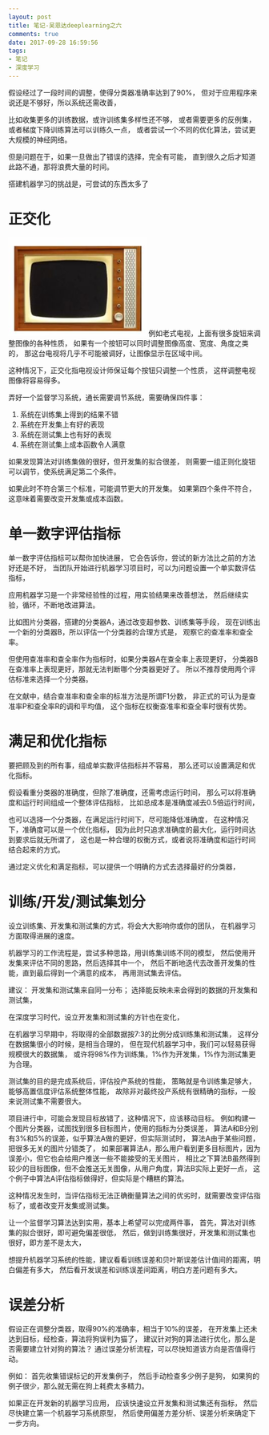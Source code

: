```yaml
---
layout: post
title: 笔记-吴恩达deeplearning之六
comments: true
date: 2017-09-28 16:59:56
tags:
- 笔记
- 深度学习
---
```

假设经过了一段时间的调整，使得分类器准确率达到了90%，
但对于应用程序来说还是不够好，所以系统还需改善，

比如收集更多的训练数据，或许训练集多样性还不够，
或者需要更多的反例集，或者梯度下降训练算法可以训练久一点，
或者尝试一个不同的优化算法，尝试更大规模的神经网络。
<!--more-->
但是问题在于，如果一旦做出了错误的选择，完全有可能，
直到很久之后才知道此路不通，那将浪费大量的时间。

搭建机器学习的挑战是，可尝试的东西太多了

# 正交化
![](/assets/images/170928.JPG)
例如老式电视，上面有很多旋钮来调整图像的各种性质，
如果有一个按钮可以同时调整图像高度、宽度、角度之类的，
那这台电视将几乎不可能被调好，让图像显示在区域中间。

这种情况下，正交化指电视设计师保证每个按钮只调整一个性质，
这样调整电视图像将容易得多。

弄好一个监督学习系统，通长需要调节系统，需要确保四件事：
1. 系统在训练集上得到的结果不错
2. 系统在开发集上有好的表现
3. 系统在测试集上也有好的表现
4. 系统在测试集上成本函数令人满意

如果发现算法对训练集做的很好，但开发集的拟合很差，
则需要一组正则化旋钮可以调节，使系统满足第二个条件。

如果此时不符合第三个标准，可能调节更大的开发集。
如果第四个条件不符合，这意味着需要改变开发集或成本函数。

# 单一数字评估指标

单一数字评估指标可以帮你加快进展，
它会告诉你，尝试的新方法比之前的方法好还是不好，
当团队开始进行机器学习项目时，可以为问题设置一个单实数评估指标，

应用机器学习是一个非常经验性的过程，用实验结果来改善想法，
然后继续实验，循环，不断地改进算法。

比如图片分类器，搭建的分类器A，通过改变超参数、训练集等手段，
现在训练出一个新的分类器B，所以评估一个分类器的合理方式是，
观察它的查准率和查全率。

但使用查准率和查全率作为指标时，如果分类器A在查全率上表现更好，
分类器B在查准率上表现更好，那就无法判断哪个分类器更好了。
所以不推荐使用两个评估标准来选择一个分类器。

在文献中，结合查准率和查全率的标准方法是所谓F1分数，
非正式的可认为是查准率P和查全率R的调和平均值，
这个指标在权衡查准率和查全率时很有优势。

# 满足和优化指标

要把顾及到的所有事，组成单实数评估指标并不容易，
那么还可以设置满足和优化指标。

假设看重分类器的准确度，但除了准确度，还需考虑运行时间，
那么可以将准确度和运行时间组成一个整体评估指标，
比如总成本是准确度减去0.5倍运行时间，

也可以选择一个分类器，在满足运行时间下，尽可能降低准确度，
在这种情况下，准确度可以是一个优化指标，
因为此时只追求准确度的最大化，运行时间达到要求后就无所谓了，
这也是一种合理的权衡方式，或者说将准确度和运行时间结合起来的方式。

通过定义优化和满足指标，可以提供一个明确的方式去选择最好的分类器，

# 训练/开发/测试集划分

设立训练集、开发集和测试集的方式，将会大大影响你或你的团队，
在机器学习方面取得进展的速度。

机器学习的工作流程是，尝试多种思路，用训练集训练不同的模型，
然后使用开发集来评估不同的思路，然后选择其中一个，
然后不断地迭代去改善开发集的性能，直到最后得到一个满意的成本，
再用测试集去评估。

建议：
开发集和测试集来自同一分布；
选择能反映未来会得到的数据的开发集和测试集，

在深度学习时代，设立开发集和测试集的方针也在变化，

在机器学习早期中，将取得的全部数据按7:3的比例分成训练集和测试集，
这样分在数据集很小的时候，是相当合理的，
但在现代机器学习中，我们可以轻易获得规模很大的数据集，
或许将98%作为训练集，1%作为开发集，1%作为测试集更为合理。

测试集的目的是完成系统后，评估投产系统的性能，
策略就是令训练集足够大，能够高置信度评估系统整体性能，
故除非对最终投产系统有很精确的指标，一般来说测试集不需要很大。

项目进行中，可能会发现目标放错了，这种情况下，应该移动目标。
例如构建一个图片分类器，试图找到很多目标图片，使用的指标为分类误差，
算法A和B分别有3%和5%的误差，似乎算法A做的更好，但实际测试时，
算法A由于某些问题，把很多无关的图片分错类了，
如果部署算法A，那么用户看到更多目标图片，因为误差小，但它也会给用户推送一些不能接受的无关图片，
相比之下算法B虽然得到较少的目标图像，但不会推送无关图像，从用户角度，算法B实际上更好一点，
这个例子中算法A评估指标做得好，但实际是个糟糕的算法。

这种情况发生时，当评估指标无法正确衡量算法之间的优劣时，就需要改变评估指标了，或者改变开发集或测试集。

让一个监督学习算法达到实用，基本上希望可以完成两件事，
首先，算法对训练集的拟合很好，即可避免偏差很低，
然后，做到训练集很好，开发集和测试集也很好，即方差不是太大，

想提升机器学习系统的性能，建议看看训练误差和贝叶斯误差估计值间的距离，明白偏差有多大，
然后看开发误差和训练误差间距离，明白方差问题有多大。

# 误差分析

假设正在调整分类器，取得90%的准确率，相当于10%的误差，
在开发集上还未达到目标，经检查，算法将狗误判为猫了，
建议针对狗的算法进行优化，那么是否需要建立针对狗的算法？
通过误差分析流程，可以尽快知道该方向是否值得行动。

例如：
首先收集错误标记的开发集例子，
然后手动检查多少例子是狗，
如果狗的例子很少，那么就无需在狗上耗费太多精力。

如果正在开发新的机器学习应用，
应该快速设立开发集和测试集还有指标，
然后尽快建立第一个机器学习系统原型，
然后使用偏差方差分析、误差分析来确定下一步方向。